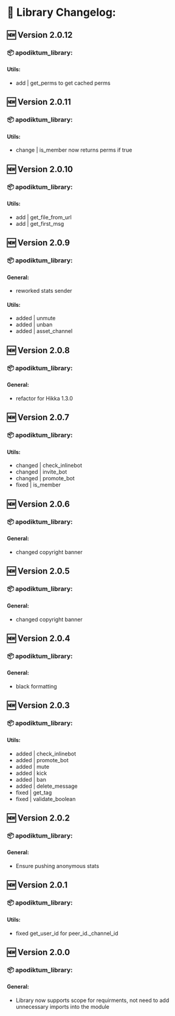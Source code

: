 # 📝 Library Changelog:

## 🆕 Version 2.0.12
### 📦 apodiktum_library:
#### Utils:
- add | get_perms to get cached perms

## 🆕 Version 2.0.11
### 📦 apodiktum_library:
#### Utils:
- change | is_member now returns perms if true

## 🆕 Version 2.0.10
### 📦 apodiktum_library:
#### Utils:
- add | get_file_from_url
- add | get_first_msg

## 🆕 Version 2.0.9
### 📦 apodiktum_library:
#### General:
- reworked stats sender
#### Utils:
- added | unmute
- added | unban
- added | asset_channel

## 🆕 Version 2.0.8
### 📦 apodiktum_library:
#### General:
- refactor for Hikka 1.3.0

## 🆕 Version 2.0.7
### 📦 apodiktum_library:
#### Utils:
- changed | check_inlinebot
- changed | invite_bot
- changed | promote_bot
- fixed | is_member

## 🆕 Version 2.0.6
### 📦 apodiktum_library:
#### General:
- changed copyright banner

## 🆕 Version 2.0.5
### 📦 apodiktum_library:
#### General:
- changed copyright banner

## 🆕 Version 2.0.4
### 📦 apodiktum_library:
#### General:
- black formatting

## 🆕 Version 2.0.3
### 📦 apodiktum_library:
#### Utils:
- added | check_inlinebot
- added | promote_bot
- added | mute
- added | kick
- added | ban
- added | delete_message
- fixed | get_tag
- fixed | validate_boolean

## 🆕 Version 2.0.2
### 📦 apodiktum_library:
#### General:
- Ensure pushing anonymous stats

## 🆕 Version 2.0.1
### 📦 apodiktum_library:
#### Utils:
- fixed get_user_id for peer_id._channel_id

## 🆕 Version 2.0.0
### 📦 apodiktum_library:
#### General:
- Library now supports scope for requirments, not need to add unnecessary imports into the module
